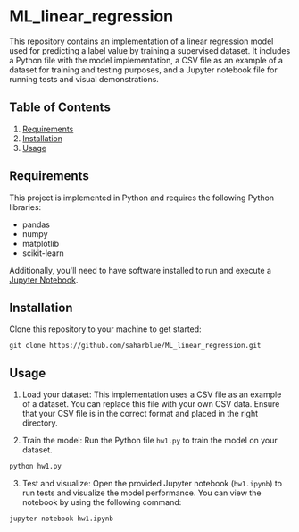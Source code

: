 # ML_linear_regression

This repository contains an implementation of a linear regression model used for predicting a label value by training a supervised dataset. It includes a Python file with the model implementation, a CSV file as an example of a dataset for training and testing purposes, and a Jupyter notebook file for running tests and visual demonstrations.

## Table of Contents

1. [Requirements](#requirements)
2. [Installation](#installation)
3. [Usage](#usage)

## Requirements

This project is implemented in Python and requires the following Python libraries:

- pandas
- numpy
- matplotlib
- scikit-learn

Additionally, you'll need to have software installed to run and execute a [Jupyter Notebook](http://ipython.org/notebook.html).

## Installation

Clone this repository to your machine to get started:

```
git clone https://github.com/saharblue/ML_linear_regression.git
```

## Usage

1. Load your dataset: This implementation uses a CSV file as an example of a dataset. You can replace this file with your own CSV data. Ensure that your CSV file is in the correct format and placed in the right directory.

2. Train the model: Run the Python file `hw1.py` to train the model on your dataset.

```python
python hw1.py
```

3. Test and visualize: Open the provided Jupyter notebook (`hw1.ipynb`) to run tests and visualize the model performance. You can view the notebook by using the following command:

```bash
jupyter notebook hw1.ipynb
```
